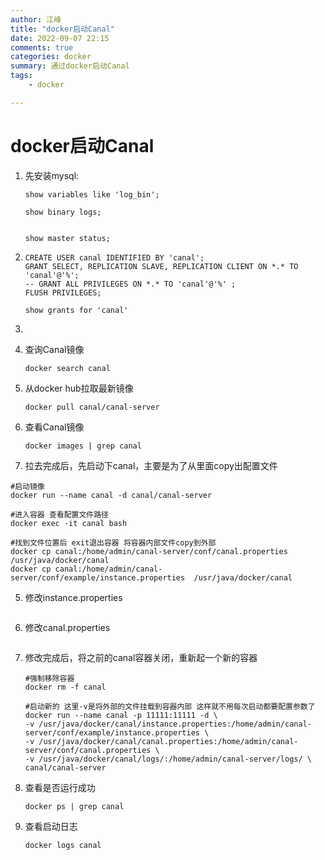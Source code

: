 ```yaml
---
author: 江峰
title: "docker启动Canal"
date: 2022-09-07 22:15
comments: true
categories: docker
summary: 通过docker启动Canal
tags: 
	- docker

---
```


# docker启动Canal



1. 先安装mysql:

   ```
   show variables like 'log_bin';
   
   show binary logs;
   
   
   show master status;
   ```

2. ```
   CREATE USER canal IDENTIFIED BY 'canal';    
   GRANT SELECT, REPLICATION SLAVE, REPLICATION CLIENT ON *.* TO 'canal'@'%';  
   -- GRANT ALL PRIVILEGES ON *.* TO 'canal'@'%' ;  
   FLUSH PRIVILEGES; 
   
   show grants for 'canal' 
   
   ```

3. 



1. 查询Canal镜像

   ```
   docker search canal
   ```

2. 从docker hub拉取最新镜像

   ```
   docker pull canal/canal-server
   ```

3. 查看Canal镜像

   ```
   docker images | grep canal
   ```

4.  拉去完成后，先启动下canal，主要是为了从里面copy出配置文件

   ```
   #启动镜像 
   docker run --name canal -d canal/canal-server
   
   #进入容器 查看配置文件路径
   docker exec -it canal bash
    
   #找到文件位置后 exit退出容器 将容器内部文件copy到外部
   docker cp canal:/home/admin/canal-server/conf/canal.properties /usr/java/docker/canal
   docker cp canal:/home/admin/canal-server/conf/example/instance.properties  /usr/java/docker/canal
   ```

   

5. 修改instance.properties

   ```
   ```

6. 修改canal.properties

   ```
   
   ```

7. 修改完成后，将之前的canal容器关闭，重新起一个新的容器

   ```
   #强制移除容器
   docker rm -f canal
    
   #启动新的 这里-v是将外部的文件挂载到容器内部 这样就不用每次启动都要配置参数了
   docker run --name canal -p 11111:11111 -d \
   -v /usr/java/docker/canal/instance.properties:/home/admin/canal-server/conf/example/instance.properties \
   -v /usr/java/docker/canal/canal.properties:/home/admin/canal-server/conf/canal.properties \
   -v /usr/java/docker/canal/logs/:/home/admin/canal-server/logs/ \
   canal/canal-server
   ```
   
8. 查看是否运行成功

   ```
   docker ps | grep canal
   ```

9. 查看启动日志

   ```
   docker logs canal
   ```

   